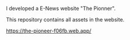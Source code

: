 I developed a E-News website "The Pionner".

This repository contains all assets in the website.

https://the-pioneer-f06fb.web.app/
